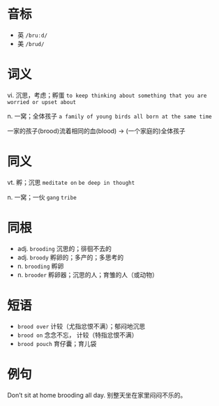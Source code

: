 # 音标

- 英 `/bruːd/`
- 美 `/brud/`

# 词义

vi. 沉思，考虑；孵蛋
`to keep thinking about something that you are worried or upset about`

n. 一窝；全体孩子
`a family of young birds all born at the same time`



一家的孩子(brood)流着相同的血(blood) → (一个家庭的)全体孩子

# 同义

vt. 孵；沉思
`meditate on` `be deep in thought`

n. 一窝；一伙
`gang` `tribe`

# 同根

- adj. `brooding` 沉思的；徘徊不去的
- adj. `broody` 孵卵的；多产的；多思考的
- n. `brooding` 孵卵
- n. `brooder` 孵卵器；沉思的人；育雏的人（或动物）

# 短语

- `brood over` 计较（尤指忿恨不满）；郁闷地沉思
- `brood on` 念念不忘， 计较（特指忿恨不满）
- `brood pouch` 育仔囊；育儿袋

# 例句

Don’t sit at home brooding all day.
别整天坐在家里闷闷不乐的。


